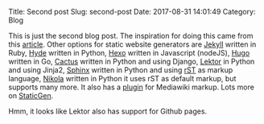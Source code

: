 Title: Second post
Slug: second-post
Date: 2017-08-31 14:01:49
Category: Blog

This is just the second blog post. The inspiration for doing this came from this [article][1]. Other options for static
website generators are [Jekyll](https://jekyllrb.com/) written in Ruby, [Hyde](http://hyde.github.io/) written in Python, 
[Hexo](https://hexo.io/) written in Javascript (nodeJS), [Hugo](http://gohugo.io/) written in Go, 
[Cactus](https://github.com/eudicots/Cactus) written in Python and using Django, [Lektor](https://www.getlektor.com/) 
in Python and using Jinja2, [Sphinx](http://www.sphinx-doc.org/) written in Python and using [rST][2] as markup language,
[Nikola](https://www.getnikola.com/) written in Python it uses rST as default markup, but supports many more. It also has 
a [plugin][3] for Mediawiki markup. Lots more on [StaticGen](https://www.staticgen.com/).

Hmm, it looks like Lektor also has support for Github pages.

[1]: https://fedoramagazine.org/make-github-pages-blog-with-pelican/ "Make a Github Pages blog with Pelican"
[2]: http://docutils.sourceforge.net/rst.html "reStructuredText"
[3]: https://plugins.getnikola.com/v7/mediawiki/ "Nikola mediawiki smc.mw"

